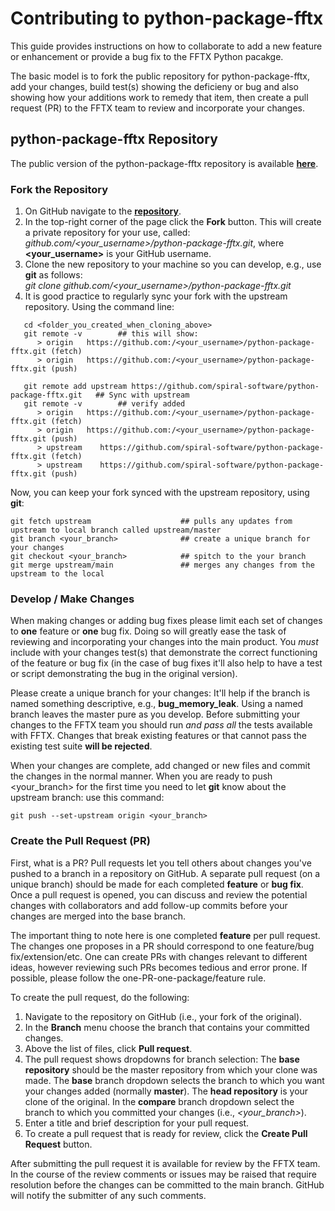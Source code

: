 Contributing to python-package-fftx
===================================

This guide provides instructions on how to collaborate to add a new feature or enhancement or provide a bug fix to the FFTX Python pacakge.

The basic model is to fork the public repository for python-package-fftx, add your changes, build test(s) showing the deficieny or bug and also showing how your additions work to remedy that item, then create a pull request (PR) to the FFTX team to review and incorporate your changes.

## python-package-fftx Repository

The public version of the python-package-fftx repository is available [**here**](https://github.com/spiral-software/python-package-fftx.git).

### Fork the Repository

1.  On GitHub navigate to the [**repository**](https://github.com/spiral-software/python-package-fftx.git).
2.  In the top-right corner of the page click the **Fork** button.  This will create a private repository for your use, called: <br>*github.com/\<your_username\>/python-package-fftx.git*, where **\<your_username\>** is your GitHub username.
3.  Clone the new repository to your machine so you can develop, e.g., use **git** as follows: <br>*git clone github.com/\<your_username\>/python-package-fftx.git*
4.  It is good practice to regularly sync your fork with the upstream repository.  Using the command line:
```shell
   cd <folder_you_created_when_cloning_above>
   git remote -v		## this will show:
      > origin   https://github.com:/<your_username>/python-package-fftx.git (fetch)
      > origin   https://github.com:/<your_username>/python-package-fftx.git (push)
      
   git remote add upstream https://github.com/spiral-software/python-package-fftx.git	## Sync with upstream
   git remote -v		## verify added
      > origin   https://github.com:/<your_username>/python-package-fftx.git (fetch)
      > origin   https://github.com:/<your_username>/python-package-fftx.git (push)
      > upstream	https://github.com/spiral-software/python-package-fftx.git (fetch)
      > upstream	https://github.com/spiral-software/python-package-fftx.git (push)
```

Now, you can keep your fork synced with the upstream repository, using **git**:
```shell
git fetch upstream                    ## pulls any updates from upstream to local branch called upstream/master
git branch <your_branch>              ## create a unique branch for your changes
git checkout <your_branch>            ## spitch to the your branch 
git merge upstream/main               ## merges any changes from the upstream to the local
```

### Develop / Make Changes

When making changes or adding bug fixes please limit each set of changes to **one** feature or **one** bug fix.  Doing so will greatly ease the task of reviewing and incorporating your changes into the main product.  You *must* include with your changes test(s) that demonstrate the correct functioning of the feature or bug fix (in the case of bug fixes it'll also help to have a test or script demonstrating the bug in the original version).

Please create a unique branch for your changes:  It'll help if the branch is named something descriptive, e.g., **bug_memory_leak**.  Using a named branch leaves the master pure as you develop.  Before submitting your changes to the FFTX team you should run *and pass all* the tests available with FFTX.  Changes that break existing features or that cannot pass the existing test suite **will be rejected**.

When your changes are complete, add changed or new files and commit the changes in the normal manner.  When you are ready to push <your_branch> for the first time you need to let **git** know about the upstream branch: use this command:
```
git push --set-upstream origin <your_branch>
```

### Create the Pull Request (PR)

First, what is a PR?  Pull requests let you tell others about changes you've pushed to a branch in a repository on GitHub.  A separate pull request (on a unique branch) should be made for each completed **feature** or **bug fix**.  Once a pull request is opened, you can discuss and review the potential changes with collaborators and add follow-up commits before your changes are merged into the base branch.

The important thing to note here is one completed **feature** per pull request.  The changes one proposes in a PR should correspond to one feature/bug fix/extension/etc.  One can create PRs with changes relevant to different ideas, however reviewing such PRs becomes tedious and error prone.  If possible, please follow the one-PR-one-package/feature rule.

To create the pull request, do the following:

1.  Navigate to the repository on GitHub (i.e., your fork of the original).
2.  In the **Branch** menu choose the branch that contains your committed changes.
3.  Above the list of files, click **Pull request**.
4.  The pull request shows dropdowns for branch selection: The **base repository** should be the master repository from which your clone was made.  The **base** branch dropdown selects the branch to which you want your changes added (normally **master**).  The **head repository** is your clone of the original.  In the **compare** branch dropdown select the branch to which you committed your changes (i.e., *\<your_branch\>*).
5.  Enter a title and brief description for your pull request.
6.  To create a pull request that is ready for review, click the **Create Pull Request** button.

After submitting the pull request it is available for review by the FFTX team.  In the course of the review comments or issues may be raised that require resolution before the changes can be committed to the main branch.  GitHub will notify the submitter of any such comments.
